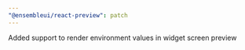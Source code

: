 ```yaml
---
"@ensembleui/react-preview": patch
---
```


Added support to render environment values in widget screen preview
